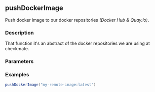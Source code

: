 ## pushDockerImage

Push docker image to our docker repositories _(Docker Hub & Quay.io)_.

### Description

That function it's an abstract of the docker repositories we are using at checkmate.


### Parameters
 
### Examples

```groovy
pushDockerImage("my-remote-image:latest")

```
